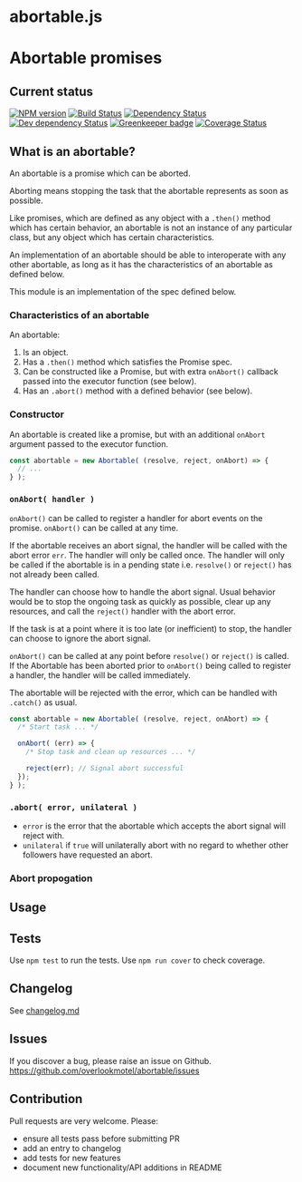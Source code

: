 # abortable.js

# Abortable promises

## Current status

[![NPM version](https://img.shields.io/npm/v/abortable.svg)](https://www.npmjs.com/package/abortable)
[![Build Status](https://img.shields.io/travis/overlookmotel/abortable/master.svg)](http://travis-ci.org/overlookmotel/abortable)
[![Dependency Status](https://img.shields.io/david/overlookmotel/abortable.svg)](https://david-dm.org/overlookmotel/abortable)
[![Dev dependency Status](https://img.shields.io/david/dev/overlookmotel/abortable.svg)](https://david-dm.org/overlookmotel/abortable)
[![Greenkeeper badge](https://badges.greenkeeper.io/overlookmotel/abortable.svg)](https://greenkeeper.io/)
[![Coverage Status](https://img.shields.io/coveralls/overlookmotel/abortable/master.svg)](https://coveralls.io/r/overlookmotel/abortable)

## What is an abortable?

An abortable is a promise which can be aborted.

Aborting means stopping the task that the abortable represents as soon as possible.

Like promises, which are defined as any object with a `.then()` method which has certain behavior, an abortable is not an instance of any particular class, but any object which has certain characteristics.

An implementation of an abortable should be able to interoperate with any other abortable, as long as it has the characteristics of an abortable as defined below.

This module is an implementation of the spec defined below.

### Characteristics of an abortable

An abortable:

1. Is an object.
2. Has a `.then()` method which satisfies the Promise spec.
3. Can be constructed like a Promise, but with extra `onAbort()` callback passed into the executor function (see below).
4. Has an `.abort()` method with a defined behavior (see below).

### Constructor

An abortable is created like a promise, but with an additional `onAbort` argument passed to the executor function.

```js
const abortable = new Abortable( (resolve, reject, onAbort) => {
  // ...
} );
```

### `onAbort( handler )`

`onAbort()` can be called to register a handler for abort events on the promise. `onAbort()` can be called at any time.

If the abortable receives an abort signal, the handler will be called with the abort error `err`. The handler will only be called once. The handler will only be called if the abortable is in a pending state i.e. `resolve()` or `reject()` has not already been called.

The handler can choose how to handle the abort signal. Usual behavior would be to stop the ongoing task as quickly as possible, clear up any resources, and call the `reject()` handler with the abort error.

If the task is at a point where it is too late (or inefficient) to stop, the handler can choose to ignore the abort signal.

`onAbort()` can be called at any point before `resolve()` or `reject()` is called. If the Abortable has been aborted prior to `onAbort()` being called to register a handler, the handler will be called immediately.

The abortable will be rejected with the error, which can be handled with `.catch()` as usual.

```js
const abortable = new Abortable( (resolve, reject, onAbort) => {
  /* Start task ... */

  onAbort( (err) => {
	/* Stop task and clean up resources ... */

	reject(err); // Signal abort successful
  });
} );
```

### `.abort( error, unilateral )`

* `error` is the error that the abortable which accepts the abort signal will reject with.
* `unilateral` if `true` will unilaterally abort with no regard to whether other followers have requested an abort.

### Abort propogation



## Usage


## Tests

Use `npm test` to run the tests. Use `npm run cover` to check coverage.

## Changelog

See [changelog.md](https://github.com/overlookmotel/abortable/blob/master/changelog.md)

## Issues

If you discover a bug, please raise an issue on Github. https://github.com/overlookmotel/abortable/issues

## Contribution

Pull requests are very welcome. Please:

* ensure all tests pass before submitting PR
* add an entry to changelog
* add tests for new features
* document new functionality/API additions in README
